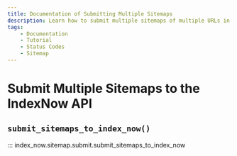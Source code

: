 ```yaml
---
title: Documentation of Submitting Multiple Sitemaps
description: Learn how to submit multiple sitemaps of multiple URLs in bulk to the IndexNow API.
tags:
    - Documentation
    - Tutorial
    - Status Codes
    - Sitemap
---
```



# Submit Multiple Sitemaps to the IndexNow API
## `submit_sitemaps_to_index_now()`

::: index_now.sitemap.submit.submit_sitemaps_to_index_now
